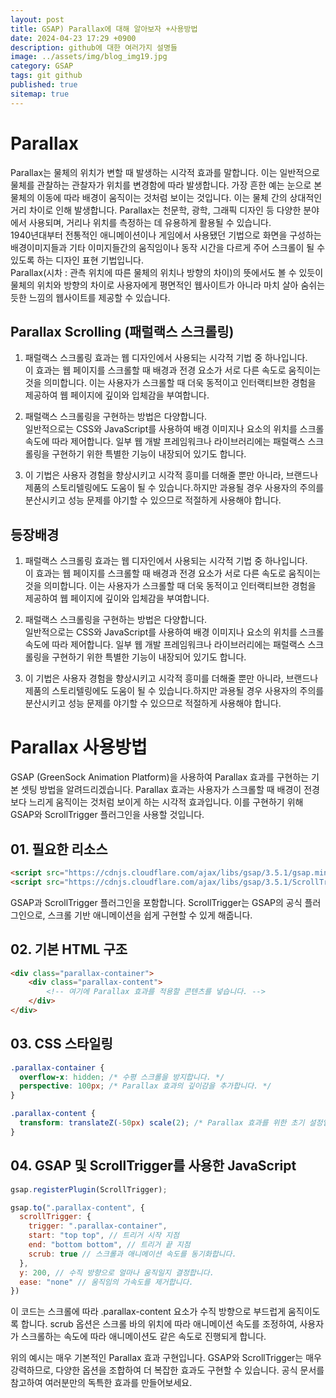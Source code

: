 ```yaml
---
layout: post
title: GSAP) Parallax에 대해 알아보자 +사용방법
date: 2024-04-23 17:29 +0900
description: github에 대한 여러가지 설명들
image: ../assets/img/blog_img19.jpg
category: GSAP
tags: git github
published: true
sitemap: true
---
```


# Parallax   
Parallax는 물체의 위치가 변할 때 발생하는 시각적 효과를 말합니다. 이는 일반적으로 물체를 관찰하는 관찰자가 위치를 변경함에 따라 발생합니다. 가장 흔한 예는 눈으로 본 물체의 이동에 따라 배경이 움직이는 것처럼 보이는 것입니다. 이는 물체 간의 상대적인 거리 차이로 인해 발생합니다. Parallax는 천문학, 광학, 그래픽 디자인 등 다양한 분야에서 사용되며, 거리나 위치를 측정하는 데 유용하게 활용될 수 있습니다.    
1940년대부터 전통적인 애니메이션이나 게임에서 사용됐던 기법으로 화면을 구성하는 배경이미지들과 
기타 이미지들간의 움직임이나 동작 시간을 다르게 주어 스크롤이 될 수 있도록 하는 디자인 표현 기법입니다.    
Parallax(시차 : 관측 위치에 따른 물체의 위치나 방향의 차이)의 뜻에서도 볼 수 있듯이 물체의 위치와 방향의 차이로 사용자에게 평면적인 웹사이트가 아니라 마치 살아 숨쉬는 듯한 느낌의 웹사이트를 제공할 수 있습니다.    

## Parallax Scrolling (패럴랙스 스크롤링)    
1. 패럴랙스 스크롤링 효과는 웹 디자인에서 사용되는 시각적 기법 중 하나입니다.    
이 효과는 웹 페이지를 스크롤할 때 배경과 전경 요소가 서로 다른 속도로 움직이는 것을 의미합니다. 이는 사용자가 스크롤할 때 더욱 동적이고 인터랙티브한 경험을 제공하여 웹 페이지에 깊이와 입체감을 부여합니다.   

2. 패럴랙스 스크롤링을 구현하는 방법은 다양합니다.    
일반적으로는 CSS와 JavaScript를 사용하여 배경 이미지나 요소의 위치를 스크롤 속도에 따라 제어합니다. 일부 웹 개발 프레임워크나 라이브러리에는 패럴랙스 스크롤링을 구현하기 위한 특별한 기능이 내장되어 있기도 합니다.   

3. 이 기법은 사용자 경험을 향상시키고 시각적 흥미를 더해줄 뿐만 아니라, 브랜드나 제품의 스토리텔링에도 도움이 될 수 있습니다.하지만 과용될 경우 사용자의 주의를 분산시키고 성능 문제를 야기할 수 있으므로 적절하게 사용해야 합니다.    


## 등장배경     
1. 패럴랙스 스크롤링 효과는 웹 디자인에서 사용되는 시각적 기법 중 하나입니다.    
이 효과는 웹 페이지를 스크롤할 때 배경과 전경 요소가 서로 다른 속도로 움직이는 것을 의미합니다. 이는 사용자가 스크롤할 때 더욱 동적이고 인터랙티브한 경험을 제공하여 웹 페이지에 깊이와 입체감을 부여합니다.   

2. 패럴랙스 스크롤링을 구현하는 방법은 다양합니다.    
일반적으로는 CSS와 JavaScript를 사용하여 배경 이미지나 요소의 위치를 스크롤 속도에 따라 제어합니다. 일부 웹 개발 프레임워크나 라이브러리에는 패럴랙스 스크롤링을 구현하기 위한 특별한 기능이 내장되어 있기도 합니다.   

3. 이 기법은 사용자 경험을 향상시키고 시각적 흥미를 더해줄 뿐만 아니라, 브랜드나 제품의 스토리텔링에도 도움이 될 수 있습니다.하지만 과용될 경우 사용자의 주의를 분산시키고 성능 문제를 야기할 수 있으므로 적절하게 사용해야 합니다.    

# Parallax 사용방법   
GSAP (GreenSock Animation Platform)을 사용하여 Parallax 효과를 구현하는 기본 셋팅 방법을 알려드리겠습니다. Parallax 효과는 사용자가 스크롤할 때 배경이 전경보다 느리게 움직이는 것처럼 보이게 하는 시각적 효과입니다. 이를 구현하기 위해 GSAP와 ScrollTrigger 플러그인을 사용할 것입니다.

## 01. 필요한 리소스
````html
<script src="https://cdnjs.cloudflare.com/ajax/libs/gsap/3.5.1/gsap.min.js"></script>
<script src="https://cdnjs.cloudflare.com/ajax/libs/gsap/3.5.1/ScrollTrigger.min.js"></script>

````
GSAP과 ScrollTrigger 플러그인을 포함합니다. ScrollTrigger는 GSAP의 공식 플러그인으로, 스크롤 기반 애니메이션을 쉽게 구현할 수 있게 해줍니다.

## 02. 기본 HTML 구조
````html
<div class="parallax-container">
    <div class="parallax-content">
        <!-- 여기에 Parallax 효과를 적용할 콘텐츠를 넣습니다. -->
    </div>
</div>
````

## 03. CSS 스타일링
````css
.parallax-container {
  overflow-x: hidden; /* 수평 스크롤을 방지합니다. */
  perspective: 100px; /* Parallax 효과의 깊이감을 추가합니다. */
}

.parallax-content {
  transform: translateZ(-50px) scale(2); /* Parallax 효과를 위한 초기 설정입니다. */
}
````

## 04. GSAP 및 ScrollTrigger를 사용한 JavaScript

````javascript
gsap.registerPlugin(ScrollTrigger);

gsap.to(".parallax-content", {
  scrollTrigger: {
    trigger: ".parallax-container",
    start: "top top", // 트리거 시작 지점
    end: "bottom bottom", // 트리거 끝 지점
    scrub: true // 스크롤과 애니메이션 속도를 동기화합니다.
  },
  y: 200, // 수직 방향으로 얼마나 움직일지 결정합니다.
  ease: "none" // 움직임의 가속도를 제거합니다.
})
````
이 코드는 스크롤에 따라 .parallax-content 요소가 수직 방향으로 부드럽게 움직이도록 합니다. scrub 옵션은 스크롤 바의 위치에 따라 애니메이션 속도를 조정하여, 사용자가 스크롤하는 속도에 따라 애니메이션도 같은 속도로 진행되게 합니다.   

위의 예시는 매우 기본적인 Parallax 효과 구현입니다. GSAP와 ScrollTrigger는 매우 강력하므로, 다양한 옵션을 조합하여 더 복잡한 효과도 구현할 수 있습니다. 공식 문서를 참고하여 여러분만의 독특한 효과를 만들어보세요.    